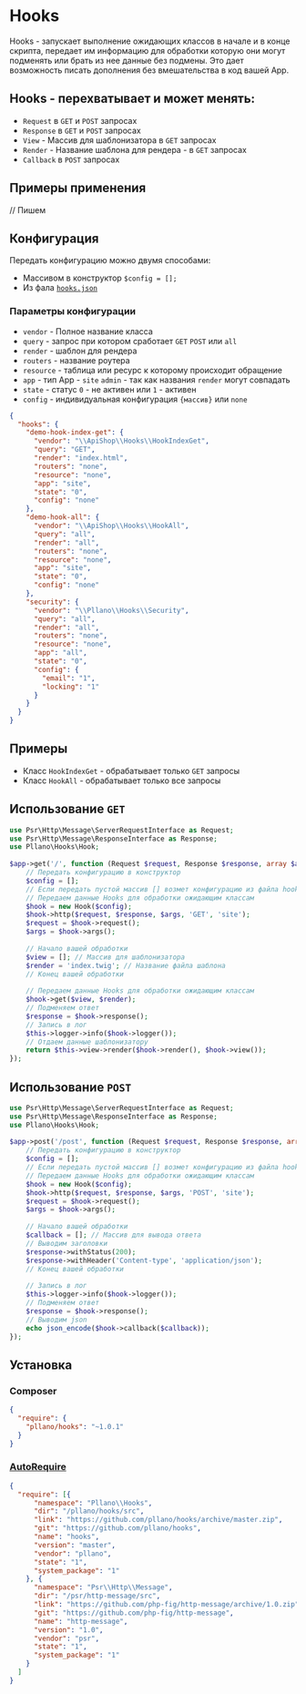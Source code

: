 # Hooks
Hooks - запускает выполнение ожидающих классов в начале и в конце скрипта, передает им информацию для обработки которую они могут подменять или брать из нее данные без подмены. Это дает возможность писать дополнения без вмешательства в код вашей App.
## Hooks - перехватывает и может менять:
- `Request` в `GET` и `POST` запросах
- `Response` в `GET` и `POST` запросах
- `View` - Массив для шаблонизатора в `GET` запросах
- `Render` - Название шаблона для рендера - в `GET` запросах
- `Callback` в `POST` запросах
## Примеры применения
// Пишем
## Конфигурация
Передать конфигурацию можно двумя способами:
- Массивом в конструктор `$config = [];`
- Из фала [`hooks.json`](https://github.com/pllano/hooks/blob/master/src/hooks.json)
### Параметры конфигурации
- `vendor` - Полное название класса
- `query` - запрос при котором сработает `GET` `POST` или `all`
- `render` - шаблон для рендера
- `routers` - название роутера
- `resource` - таблица или ресурс к которому происходит обращение
- `app` - тип App - `site` `admin` - так как названия `render` могут совпадать
- `state` - статус `0` - не активен или `1` - активен
- `config` - индивидуальная конфигурация `{массив}` или `none`
```json
{
  "hooks": {
    "demo-hook-index-get": {
      "vendor": "\\ApiShop\\Hooks\\HookIndexGet",
      "query": "GET",
      "render": "index.html",
      "routers": "none",
      "resource": "none",
      "app": "site",
      "state": "0",
      "config": "none"
    },
    "demo-hook-all": {
      "vendor": "\\ApiShop\\Hooks\\HookAll",
      "query": "all",
      "render": "all",
      "routers": "none",
      "resource": "none",
      "app": "site",
      "state": "0",
      "config": "none"
    },
    "security": {
      "vendor": "\\Pllano\\Hooks\\Security",
      "query": "all",
      "render": "all",
      "routers": "none",
      "resource": "none",
      "app": "all",
      "state": "0",
      "config": {
        "email": "1",
        "locking": "1"
      }
    }
  }
}
```
## Примеры
- Класс `HookIndexGet` - обрабатывает только `GET` запросы
- Класс `HookAll` - обрабатывает только все запросы 
## Использование `GET`
```php
use Psr\Http\Message\ServerRequestInterface as Request;
use Psr\Http\Message\ResponseInterface as Response;
use Pllano\Hooks\Hook;
 
$app->get('/', function (Request $request, Response $response, array $args) {
    // Передать конфигурацию в конструктор
    $config = [];
    // Если передать пустой массив [] возмет конфигурацию из файла hooks.json
    // Передаем данные Hooks для обработки ожидающим классам
    $hook = new Hook($config);
    $hook->http($request, $response, $args, 'GET', 'site');
    $request = $hook->request();
    $args = $hook->args();
 
    // Начало вашей обработки
    $view = []; // Массив для шаблонизатора
    $render = 'index.twig'; // Название файла шаблона
    // Конец вашей обработки
 
    // Передаем данные Hooks для обработки ожидающим классам
    $hook->get($view, $render);
    // Подменяем ответ
    $response = $hook->response();
    // Запись в лог
    $this->logger->info($hook->logger());
    // Отдаем данные шаблонизатору
    return $this->view->render($hook->render(), $hook->view());
});
```
## Использование `POST`
```php
use Psr\Http\Message\ServerRequestInterface as Request;
use Psr\Http\Message\ResponseInterface as Response;
use Pllano\Hooks\Hook;
 
$app->post('/post', function (Request $request, Response $response, array $args) {
    // Передать конфигурацию в конструктор
    $config = [];
    // Если передать пустой массив [] возмет конфигурацию из файла hooks.json
    // Передаем данные Hooks для обработки ожидающим классам
    $hook = new Hook($config);
    $hook->http($request, $response, $args, 'POST', 'site');
    $request = $hook->request();
    $args = $hook->args();
 
    // Начало вашей обработки
    $callback = []; // Массив для вывода ответа
    // Выводим заголовки
    $response->withStatus(200);
    $response->withHeader('Content-type', 'application/json');
    // Конец вашей обработки
 
    // Запись в лог
    $this->logger->info($hook->logger());
    // Подменяем ответ
    $response = $hook->response();
    // Выводим json
    echo json_encode($hook->callback($callback));
});
```
## Установка
### Composer
```json
{
  "require": {
    "pllano/hooks": "~1.0.1"
  }
}
```
### [AutoRequire](https://github.com/pllano/auto-require)
```json
{
  "require": [{
      "namespace": "Pllano\\Hooks",
      "dir": "/pllano/hooks/src",
      "link": "https://github.com/pllano/hooks/archive/master.zip",
      "git": "https://github.com/pllano/hooks",
      "name": "hooks",
      "version": "master",
      "vendor": "pllano",
      "state": "1",
      "system_package": "1"
    }, {
      "namespace": "Psr\\Http\\Message",
      "dir": "/psr/http-message/src",
      "link": "https://github.com/php-fig/http-message/archive/1.0.zip",
      "git": "https://github.com/php-fig/http-message",
      "name": "http-message",
      "version": "1.0",
      "vendor": "psr",
      "state": "1",
      "system_package": "1"
    }
  ]
}
```
